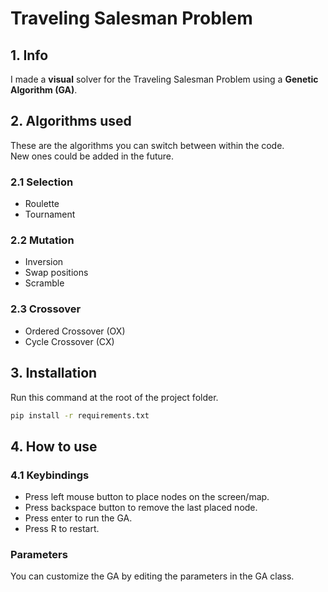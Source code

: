 # Traveling Salesman Problem

## 1. Info
I made a **visual** solver for the Traveling Salesman Problem using a **Genetic Algorithm (GA)**.

## 2. Algorithms used
These are the algorithms you can switch between within the code.  
New ones could be added in the future.
### 2.1 Selection
- Roulette
- Tournament
### 2.2 Mutation
- Inversion
- Swap positions
- Scramble
### 2.3 Crossover
- Ordered Crossover (OX)
- Cycle Crossover (CX)

## 3. Installation
Run this command at the root of the project folder.

```bash
pip install -r requirements.txt
```
## 4. How to use

### 4.1 Keybindings
- Press left mouse button to place nodes on the screen/map.  
- Press backspace button to remove the last placed node.
- Press enter to run the GA.
- Press R to restart.

### Parameters
You can customize the GA by editing the parameters in the GA class.

